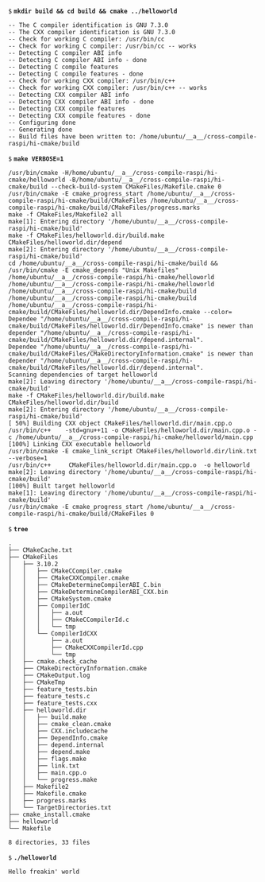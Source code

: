 `$` **`mkdir build && cd build && cmake ../helloworld`**

    -- The C compiler identification is GNU 7.3.0
    -- The CXX compiler identification is GNU 7.3.0
    -- Check for working C compiler: /usr/bin/cc
    -- Check for working C compiler: /usr/bin/cc -- works
    -- Detecting C compiler ABI info
    -- Detecting C compiler ABI info - done
    -- Detecting C compile features
    -- Detecting C compile features - done
    -- Check for working CXX compiler: /usr/bin/c++
    -- Check for working CXX compiler: /usr/bin/c++ -- works
    -- Detecting CXX compiler ABI info
    -- Detecting CXX compiler ABI info - done
    -- Detecting CXX compile features
    -- Detecting CXX compile features - done
    -- Configuring done
    -- Generating done
    -- Build files have been written to: /home/ubuntu/__a__/cross-compile-raspi/hi-cmake/build

`$` **`make VERBOSE=1`**

    /usr/bin/cmake -H/home/ubuntu/__a__/cross-compile-raspi/hi-cmake/helloworld -B/home/ubuntu/__a__/cross-compile-raspi/hi-cmake/build --check-build-system CMakeFiles/Makefile.cmake 0
    /usr/bin/cmake -E cmake_progress_start /home/ubuntu/__a__/cross-compile-raspi/hi-cmake/build/CMakeFiles /home/ubuntu/__a__/cross-compile-raspi/hi-cmake/build/CMakeFiles/progress.marks
    make -f CMakeFiles/Makefile2 all
    make[1]: Entering directory '/home/ubuntu/__a__/cross-compile-raspi/hi-cmake/build'
    make -f CMakeFiles/helloworld.dir/build.make CMakeFiles/helloworld.dir/depend
    make[2]: Entering directory '/home/ubuntu/__a__/cross-compile-raspi/hi-cmake/build'
    cd /home/ubuntu/__a__/cross-compile-raspi/hi-cmake/build && /usr/bin/cmake -E cmake_depends "Unix Makefiles" /home/ubuntu/__a__/cross-compile-raspi/hi-cmake/helloworld /home/ubuntu/__a__/cross-compile-raspi/hi-cmake/helloworld /home/ubuntu/__a__/cross-compile-raspi/hi-cmake/build /home/ubuntu/__a__/cross-compile-raspi/hi-cmake/build /home/ubuntu/__a__/cross-compile-raspi/hi-cmake/build/CMakeFiles/helloworld.dir/DependInfo.cmake --color=
    Dependee "/home/ubuntu/__a__/cross-compile-raspi/hi-cmake/build/CMakeFiles/helloworld.dir/DependInfo.cmake" is newer than depender "/home/ubuntu/__a__/cross-compile-raspi/hi-cmake/build/CMakeFiles/helloworld.dir/depend.internal".
    Dependee "/home/ubuntu/__a__/cross-compile-raspi/hi-cmake/build/CMakeFiles/CMakeDirectoryInformation.cmake" is newer than depender "/home/ubuntu/__a__/cross-compile-raspi/hi-cmake/build/CMakeFiles/helloworld.dir/depend.internal".
    Scanning dependencies of target helloworld
    make[2]: Leaving directory '/home/ubuntu/__a__/cross-compile-raspi/hi-cmake/build'
    make -f CMakeFiles/helloworld.dir/build.make CMakeFiles/helloworld.dir/build
    make[2]: Entering directory '/home/ubuntu/__a__/cross-compile-raspi/hi-cmake/build'
    [ 50%] Building CXX object CMakeFiles/helloworld.dir/main.cpp.o
    /usr/bin/c++    -std=gnu++11 -o CMakeFiles/helloworld.dir/main.cpp.o -c /home/ubuntu/__a__/cross-compile-raspi/hi-cmake/helloworld/main.cpp
    [100%] Linking CXX executable helloworld
    /usr/bin/cmake -E cmake_link_script CMakeFiles/helloworld.dir/link.txt --verbose=1
    /usr/bin/c++     CMakeFiles/helloworld.dir/main.cpp.o  -o helloworld 
    make[2]: Leaving directory '/home/ubuntu/__a__/cross-compile-raspi/hi-cmake/build'
    [100%] Built target helloworld
    make[1]: Leaving directory '/home/ubuntu/__a__/cross-compile-raspi/hi-cmake/build'
    /usr/bin/cmake -E cmake_progress_start /home/ubuntu/__a__/cross-compile-raspi/hi-cmake/build/CMakeFiles 0

`$` **`tree`**

    .
    ├── CMakeCache.txt
    ├── CMakeFiles
    │   ├── 3.10.2
    │   │   ├── CMakeCCompiler.cmake
    │   │   ├── CMakeCXXCompiler.cmake
    │   │   ├── CMakeDetermineCompilerABI_C.bin
    │   │   ├── CMakeDetermineCompilerABI_CXX.bin
    │   │   ├── CMakeSystem.cmake
    │   │   ├── CompilerIdC
    │   │   │   ├── a.out
    │   │   │   ├── CMakeCCompilerId.c
    │   │   │   └── tmp
    │   │   └── CompilerIdCXX
    │   │       ├── a.out
    │   │       ├── CMakeCXXCompilerId.cpp
    │   │       └── tmp
    │   ├── cmake.check_cache
    │   ├── CMakeDirectoryInformation.cmake
    │   ├── CMakeOutput.log
    │   ├── CMakeTmp
    │   ├── feature_tests.bin
    │   ├── feature_tests.c
    │   ├── feature_tests.cxx
    │   ├── helloworld.dir
    │   │   ├── build.make
    │   │   ├── cmake_clean.cmake
    │   │   ├── CXX.includecache
    │   │   ├── DependInfo.cmake
    │   │   ├── depend.internal
    │   │   ├── depend.make
    │   │   ├── flags.make
    │   │   ├── link.txt
    │   │   ├── main.cpp.o
    │   │   └── progress.make
    │   ├── Makefile2
    │   ├── Makefile.cmake
    │   ├── progress.marks
    │   └── TargetDirectories.txt
    ├── cmake_install.cmake
    ├── helloworld
    └── Makefile

    8 directories, 33 files

`$` **`./helloworld `**

    Hello freakin' world
